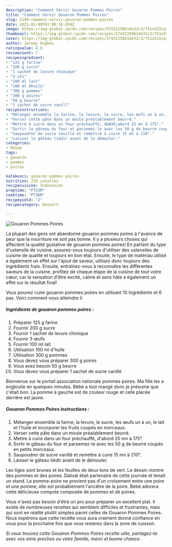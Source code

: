 ```yaml
---
description: "Comment Servir Gouaron Pommes Poires"
title: "Comment Servir Gouaron Pommes Poires"
slug: 2199-comment-servir-gouaron-pommes-poires
date: 2021-01-09T01:08:16.834Z
image: https://img-global.cpcdn.com/recipes/57432258b14e32c3/751x532cq70/gouaron-pommes-poires-photo-principale-de-la-recette.jpg
thumbnail: https://img-global.cpcdn.com/recipes/57432258b14e32c3/751x532cq70/gouaron-pommes-poires-photo-principale-de-la-recette.jpg
cover: https://img-global.cpcdn.com/recipes/57432258b14e32c3/751x532cq70/gouaron-pommes-poires-photo-principale-de-la-recette.jpg
author: Jeremy Hughes
ratingvalue: 4.6
reviewcount: 7
recipeingredient:
- "125 g farine"
- "200 g sucre"
- "1 sachet de levure chimique"
- "3 ufs"
- "100 ml lait"
- "100 ml dhuile"
- "300 g pommes"
- "300 g poires"
- "50 g beurre"
- "1 sachet de sucre vanill"
recipeinstructions:
- "Mélanger ensemble la farine, la levure, le sucre, les œufs un à un, le lait et l&#39;huile et incorporer les fruits coupés en morceaux."
- "Verser cette pâte dans un moule préalablement beurré."
- "Mettre à cuire dans un four préchauffé, d&#39;abord 25 mn à 175°."
- "Sortir le gâteau du four et parsemez-le avec les 50 g de beurre coupés en petits morceaux."
- "Saupoudrer de sucre vanillé et remettre à cuire 15 mn à 210°."
- "Laisser le gâteau tiédir avant de le démouler."
categories:
- Resep
tags:
- gouaron
- pommes
- poires

katakunci: gouaron pommes poires 
nutrition: 239 calories
recipecuisine: Indonesian
preptime: "PT25M"
cooktime: "PT36M"
recipeyield: "2"
recipecategory: Dessert

---
```



![Gouaron Pommes Poires](https://img-global.cpcdn.com/recipes/57432258b14e32c3/751x532cq70/gouaron-pommes-poires-photo-principale-de-la-recette.jpg)

La plupart des gens ont abandonné gouaron pommes poires à l'avance de peur que la nourriture ne soit pas bonne. Il y a plusieurs choses qui affectent la qualité gustative de gouaron pommes poires! En partant du type d'ustensile de cuisine, assurez-vous toujours d'utiliser des ustensiles de cuisine de qualité et toujours en bon état. Ensuite, le type de matériau utilisé a également un effet sur l'ajout de saveur, utilisez donc toujours des ingrédients frais. Ensuite, entraînez-vous à reconnaître les différentes saveurs de la cuisine, profitez de chaque étape de la cuisine de tout votre cœur, car la sensation d'être excité, calme et sans hâte a également un effet sur le résultat final!

<!--inarticleads1-->

Vous pouvez cuire gouaron pommes poires en utilisant 10 Ingrédients et 6 pas. Voici comment vous atteindre il.

##### Ingrédients de gouaron pommes poires :

1. Préparer 125 g farine
1. Fournir 200 g sucre
1. Fournir 1 sachet de levure chimique
1. Fournir 3 œufs
1. Fournir 100 ml lait
1. Utilisation 100 ml d&#39;huile
1. Utilisation 300 g pommes
1. Vous devez vous préparer 300 g poires
1. Vous avez besoin 50 g beurre
1. Vous devez vous préparer 1 sachet de sucre vanillé


Bienvenue sur le portail association nationale pommes poires. Ma fille les a engloutie en quelques minutes. Bébé a tout mangé donc je présume que c&#39;était bon. La pomme à gauche est de couleur rouge et celle placée derrière est jaune. 

<!--inarticleads2-->

##### Gouaron Pommes Poires instructions :

1. Mélanger ensemble la farine, la levure, le sucre, les œufs un à un, le lait et l&#39;huile et incorporer les fruits coupés en morceaux.
1. Verser cette pâte dans un moule préalablement beurré.
1. Mettre à cuire dans un four préchauffé, d&#39;abord 25 mn à 175°.
1. Sortir le gâteau du four et parsemez-le avec les 50 g de beurre coupés en petits morceaux.
1. Saupoudrer de sucre vanillé et remettre à cuire 15 mn à 210°.
1. Laisser le gâteau tiédir avant de le démouler.


Les tiges sont brunes et les feuilles de deux tons de vert. Le dessin montre des pommes et des poires. Dalival était partenaire de cette journée et tenait un stand. La pomme-poire ne provient pas d&#39;un croisement entre une poire et une pomme; elle est probablement l&#39;ancêtre de la poire. Bébé adorera cette délicieuse compote composée de pommes et de poires. 

<!--inarticleads1-->

<p>
Vous n'avez pas besoin d'être un pro pour préparer un excellent plat. Il existe de nombreuses recettes qui semblent difficiles et frustrantes, mais qui sont en réalité plutôt simples parmi celles de Gouaron Pommes Poires. Nous espérons que cette recette vous aura vraiment donné confiance en vous pour la prochaine fois que vous resterez dans la zone de cuisson.
</p>

<p>
<i>Si vous trouvez cette Gouaron Pommes Poires recette utile, partagez-la avec vos amis proches ou votre famille, merci et bonne chance.</i>
</p>
